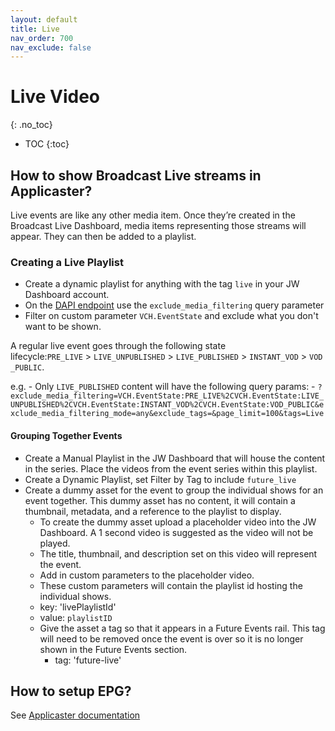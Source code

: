 ```yaml
---
layout: default
title: Live
nav_order: 700
nav_exclude: false
---
```

# Live Video
{: .no_toc}

- TOC
{:toc}

## How to show Broadcast Live streams in Applicaster?
Live events are like any other media item.  Once they’re created in the Broadcast Live Dashboard, media items representing those streams will appear. They can then be added to a playlist. 

### Creating a Live Playlist
- Create a dynamic playlist for anything with the tag `live` in your JW Dashboard account.
- On the [DAPI endpoint](https://developer.jwplayer.com/jwplayer/reference/get_v2-playlists-playlist-id) use the `exclude_media_filtering` query parameter
- Filter on custom parameter `VCH.EventState` and exclude what you don't want to be shown.

A regular live event goes through the following state lifecycle:`PRE_LIVE` > `LIVE_UNPUBLISHED` > `LIVE_PUBLISHED` > `INSTANT_VOD` > `VOD_PUBLIC`.

  e.g. 
    - Only `LIVE_PUBLISHED` content will have the following query params:
      - `?exclude_media_filtering=VCH.EventState:PRE_LIVE%2CVCH.EventState:LIVE_UNPUBLISHED%2CVCH.EventState:INSTANT_VOD%2CVCH.EventState:VOD_PUBLIC&exclude_media_filtering_mode=any&exclude_tags=&page_limit=100&tags=Live`

#### Grouping Together Events
- Create a Manual Playlist in the JW Dashboard that will house the content in the series. Place the videos from the event series within this playlist.
- Create a Dynamic Playlist, set Filter by Tag to include `future_live`
- Create a dummy asset for the event to group the individual shows for an event together. This dummy asset has no content, it will contain a thumbnail, metadata, and a reference to the playlist to display. 
  -  To create the dummy asset upload a placeholder video into the JW Dashboard. A 1 second video is suggested as the video will not be played.
  -  The title, thumbnail, and description set on this video will represent the event. 
  -  Add in custom parameters to the placeholder video.
  -  These custom parameters will contain the playlist id hosting the individual shows.  
    - key: 'livePlaylistId'
    - value: `playlistID`
  - Give the asset a tag so that it appears in a Future Events rail. This tag will need to be removed once the event is over so it is no longer shown in the Future Events section. 
    -   tag: 'future-live'


## How to setup EPG?
See [Applicaster documentation](https://applicaster.zendesk.com/hc/en-us/articles/360041871512-Create-an-EPG-like-program-list-with-existing-components-in-QB-Mobile)
